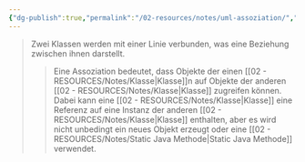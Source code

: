 ```yaml
---
{"dg-publish":true,"permalink":"/02-resources/notes/uml-assoziation/","tags":["UML/Klassendiagramm"],"noteIcon":"","updated":"2025-08-26T16:35:08.000+02:00"}
---
```


>Zwei Klassen werden mit einer Linie verbunden, was eine Beziehung zwischen ihnen darstellt. 
>>Eine Assoziation bedeutet, dass Objekte der einen [[02 - RESOURCES/Notes/Klasse\|Klasse]]n auf Objekte der anderen [[02 - RESOURCES/Notes/Klasse\|Klasse]] zugreifen können.
>>Dabei kann eine [[02 - RESOURCES/Notes/Klasse\|Klasse]] eine Referenz auf eine Instanz der anderen [[02 - RESOURCES/Notes/Klasse\|Klasse]] enthalten, aber es wird nicht unbedingt ein neues Objekt erzeugt oder eine [[02 - RESOURCES/Notes/Static Java Methode\|Static Java Methode]] verwendet.
<style> .container {font-family: sans-serif; text-align: center;} .button-wrapper button {z-index: 1;height: 40px; width: 100px; margin: 10px;padding: 5px;} .excalidraw .App-menu_top .buttonList { display: flex;} .excalidraw-wrapper { height: 800px; margin: 50px; position: relative;} :root[dir="ltr"] .excalidraw .layer-ui__wrapper .zen-mode-transition.App-menu_bottom--transition-left {transform: none;} </style><script src="https://cdn.jsdelivr.net/npm/react@17/umd/react.production.min.js"></script><script src="https://cdn.jsdelivr.net/npm/react-dom@17/umd/react-dom.production.min.js"></script><script type="text/javascript" src="https://cdn.jsdelivr.net/npm/@excalidraw/excalidraw@0/dist/excalidraw.production.min.js"></script><div id="UML-Assoziation_2024-11-06_1645.25.excalidraw.md1"></div><script>(function(){const InitialData={"type":"excalidraw","version":2,"source":"https://github.com/zsviczian/obsidian-excalidraw-plugin/releases/tag/2.6.4","elements":[{"type":"rectangle","version":249,"versionNonce":2110833143,"index":"a0","isDeleted":false,"id":"XHxPGiWsyzO4wue9Is8H-","fillStyle":"hachure","strokeWidth":1,"strokeStyle":"solid","roughness":1,"opacity":100,"angle":0,"x":-146.96900032963603,"y":-156.70797729492188,"strokeColor":"#000000","backgroundColor":"transparent","width":270.12152099609375,"height":149.41595458984375,"seed":1510528087,"groupIds":["KUPX0snGGDtGXEC8TW7vj"],"frameId":null,"roundness":{"type":1},"boundElements":[{"id":"DqnEzSuE-w8UVPHyHzfWj","type":"arrow"}],"updated":1730907977204,"link":null,"locked":false},{"type":"line","version":186,"versionNonce":229426745,"index":"a1","isDeleted":false,"id":"kI1wLVBwYOHLCzLw0aYiX","fillStyle":"hachure","strokeWidth":1,"strokeStyle":"solid","roughness":1,"opacity":100,"angle":0,"x":-144.54364632572978,"y":-118.1513671875,"strokeColor":"#000000","backgroundColor":"transparent","width":269.38385009765625,"height":1.72381591796875,"seed":2092577143,"groupIds":["KUPX0snGGDtGXEC8TW7vj"],"frameId":null,"roundness":{"type":2},"boundElements":[],"updated":1730907955215,"link":null,"locked":false,"startBinding":null,"endBinding":null,"lastCommittedPoint":null,"startArrowhead":null,"endArrowhead":null,"points":[[0,0],[269.38385009765625,-1.72381591796875]]},{"id":"z481u7fw","type":"text","x":-52,"y":-152.2109375,"width":74.25993347167969,"height":25,"angle":0,"strokeColor":"#1e1e1e","backgroundColor":"transparent","fillStyle":"solid","strokeWidth":2,"strokeStyle":"solid","roughness":1,"opacity":100,"groupIds":[],"frameId":null,"index":"a2","roundness":null,"seed":2011872057,"version":52,"versionNonce":1955174169,"isDeleted":false,"boundElements":null,"updated":1730907955215,"link":null,"locked":false,"text":"KlasseA","rawText":"KlasseA","fontSize":20,"fontFamily":5,"textAlign":"left","verticalAlign":"top","containerId":null,"originalText":"KlasseA","autoResize":true,"lineHeight":1.25},{"type":"rectangle","version":300,"versionNonce":852129753,"index":"a3","isDeleted":false,"id":"zP0u23VMVla7FrYcNcbtw","fillStyle":"hachure","strokeWidth":1,"strokeStyle":"solid","roughness":1,"opacity":100,"angle":0,"x":-153.42882316913452,"y":114.08108520507812,"strokeColor":"#000000","backgroundColor":"transparent","width":270.12152099609375,"height":149.41595458984375,"seed":1643868759,"groupIds":["AMWQappdvq2boYsKr52Ij"],"frameId":null,"roundness":{"type":1},"boundElements":[{"id":"DqnEzSuE-w8UVPHyHzfWj","type":"arrow"}],"updated":1730907999023,"link":null,"locked":false},{"type":"line","version":237,"versionNonce":2125403545,"index":"a4","isDeleted":false,"id":"t7tSi4zNcjkcTiII0hRVo","fillStyle":"hachure","strokeWidth":1,"strokeStyle":"solid","roughness":1,"opacity":100,"angle":0,"x":-151.00346916522827,"y":152.6376953125,"strokeColor":"#000000","backgroundColor":"transparent","width":269.38385009765625,"height":1.72381591796875,"seed":1755910007,"groupIds":["AMWQappdvq2boYsKr52Ij"],"frameId":null,"roundness":{"type":2},"boundElements":[],"updated":1730907999023,"link":null,"locked":false,"startBinding":null,"endBinding":null,"lastCommittedPoint":null,"startArrowhead":null,"endArrowhead":null,"points":[[0,0],[269.38385009765625,-1.72381591796875]]},{"id":"omPK3pLD","type":"text","x":-58.459822839498514,"y":118.578125,"width":75.95993041992188,"height":25,"angle":0,"strokeColor":"#1e1e1e","backgroundColor":"transparent","fillStyle":"solid","strokeWidth":2,"strokeStyle":"solid","roughness":1,"opacity":100,"groupIds":[],"frameId":null,"index":"a5","roundness":null,"seed":1038485655,"version":106,"versionNonce":1665858169,"isDeleted":false,"boundElements":[],"updated":1730907999023,"link":null,"locked":false,"text":"KlasseB","rawText":"KlasseB","fontSize":20,"fontFamily":5,"textAlign":"left","verticalAlign":"top","containerId":null,"originalText":"KlasseB","autoResize":true,"lineHeight":1.25},{"id":"DqnEzSuE-w8UVPHyHzfWj","type":"arrow","x":-16,"y":-2.292022705078125,"width":0,"height":111.37310791015625,"angle":0,"strokeColor":"#1e1e1e","backgroundColor":"transparent","fillStyle":"solid","strokeWidth":2,"strokeStyle":"solid","roughness":1,"opacity":100,"groupIds":[],"frameId":null,"index":"a6","roundness":null,"seed":611229559,"version":123,"versionNonce":977278137,"isDeleted":false,"boundElements":null,"updated":1730907999023,"link":null,"locked":false,"points":[[0,0],[0,111.37310791015625]],"lastCommittedPoint":[7,98],"startBinding":{"elementId":"XHxPGiWsyzO4wue9Is8H-","focus":0.07177282993038166,"gap":9.081085205078125,"fixedPoint":[0.48485215041984747,1.033463628524312]},"endBinding":{"elementId":"zP0u23VMVla7FrYcNcbtw","focus":0.06163788548427139,"gap":13.292022705078125,"fixedPoint":[0.5087666568082219,-0.033463628524311985]},"startArrowhead":null,"endArrowhead":null,"elbowed":true}],"appState":{"theme":"dark","viewBackgroundColor":"#ffffff","currentItemStrokeColor":"#1e1e1e","currentItemBackgroundColor":"transparent","currentItemFillStyle":"solid","currentItemStrokeWidth":2,"currentItemStrokeStyle":"solid","currentItemRoughness":1,"currentItemOpacity":100,"currentItemFontFamily":5,"currentItemFontSize":20,"currentItemTextAlign":"left","currentItemStartArrowhead":null,"currentItemEndArrowhead":null,"currentItemArrowType":"elbow","scrollX":462,"scrollY":453.7890625,"zoom":{"value":1},"currentItemRoundness":"round","gridSize":20,"gridStep":5,"gridModeEnabled":false,"gridColor":{"Bold":"rgba(217, 217, 217, 0.5)","Regular":"rgba(230, 230, 230, 0.5)"},"currentStrokeOptions":null,"frameRendering":{"enabled":true,"clip":true,"name":true,"outline":true},"objectsSnapModeEnabled":false,"activeTool":{"type":"selection","customType":null,"locked":false,"lastActiveTool":null}},"files":{}};InitialData.scrollToContent=true;App=()=>{const e=React.useRef(null),t=React.useRef(null),[n,i]=React.useState({width:void 0,height:void 0});return React.useEffect(()=>{i({width:t.current.getBoundingClientRect().width,height:t.current.getBoundingClientRect().height});const e=()=>{i({width:t.current.getBoundingClientRect().width,height:t.current.getBoundingClientRect().height})};return window.addEventListener("resize",e),()=>window.removeEventListener("resize",e)},[t]),React.createElement(React.Fragment,null,React.createElement("div",{className:"excalidraw-wrapper",ref:t},React.createElement(ExcalidrawLib.Excalidraw,{ref:e,width:n.width,height:n.height,initialData:InitialData,viewModeEnabled:!0,zenModeEnabled:!0,gridModeEnabled:!1})))},excalidrawWrapper=document.getElementById("UML-Assoziation_2024-11-06_1645.25.excalidraw.md1");ReactDOM.render(React.createElement(App),excalidrawWrapper);})();</script>